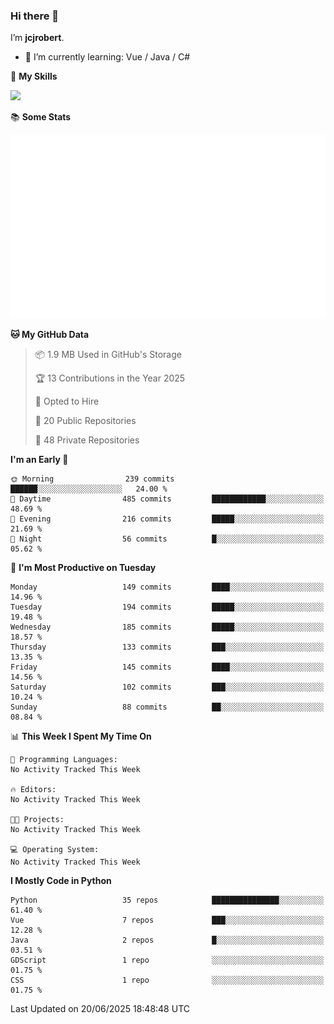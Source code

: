 ### Hi there 👋

I’m **jcjrobert**.

- 🌱 I’m currently learning: Vue / Java / C#

🌟 **My Skills**

![](https://img.shields.io/badge/-Python-3e74a2?style=flat-square&logo=Python&logoColor=fff)

📚 **Some Stats**

![](https://github.com/jcjrobert/github-stats/blob/master/generated/overview.svg)

<!--START_SECTION:waka-->
**🐱 My GitHub Data** 

> 📦 1.9 MB Used in GitHub's Storage 
 > 
> 🏆 13 Contributions in the Year 2025
 > 
> 💼 Opted to Hire
 > 
> 📜 20 Public Repositories 
 > 
> 🔑 48 Private Repositories 
 > 
**I'm an Early 🐤** 

```text
🌞 Morning                239 commits         ██████░░░░░░░░░░░░░░░░░░░   24.00 % 
🌆 Daytime                485 commits         ████████████░░░░░░░░░░░░░   48.69 % 
🌃 Evening                216 commits         █████░░░░░░░░░░░░░░░░░░░░   21.69 % 
🌙 Night                  56 commits          █░░░░░░░░░░░░░░░░░░░░░░░░   05.62 % 
```
📅 **I'm Most Productive on Tuesday** 

```text
Monday                   149 commits         ████░░░░░░░░░░░░░░░░░░░░░   14.96 % 
Tuesday                  194 commits         █████░░░░░░░░░░░░░░░░░░░░   19.48 % 
Wednesday                185 commits         █████░░░░░░░░░░░░░░░░░░░░   18.57 % 
Thursday                 133 commits         ███░░░░░░░░░░░░░░░░░░░░░░   13.35 % 
Friday                   145 commits         ████░░░░░░░░░░░░░░░░░░░░░   14.56 % 
Saturday                 102 commits         ███░░░░░░░░░░░░░░░░░░░░░░   10.24 % 
Sunday                   88 commits          ██░░░░░░░░░░░░░░░░░░░░░░░   08.84 % 
```


📊 **This Week I Spent My Time On** 

```text
💬 Programming Languages: 
No Activity Tracked This Week

🔥 Editors: 
No Activity Tracked This Week

🐱‍💻 Projects: 
No Activity Tracked This Week

💻 Operating System: 
No Activity Tracked This Week
```

**I Mostly Code in Python** 

```text
Python                   35 repos            ███████████████░░░░░░░░░░   61.40 % 
Vue                      7 repos             ███░░░░░░░░░░░░░░░░░░░░░░   12.28 % 
Java                     2 repos             █░░░░░░░░░░░░░░░░░░░░░░░░   03.51 % 
GDScript                 1 repo              ░░░░░░░░░░░░░░░░░░░░░░░░░   01.75 % 
CSS                      1 repo              ░░░░░░░░░░░░░░░░░░░░░░░░░   01.75 % 
```




 Last Updated on 20/06/2025 18:48:48 UTC
<!--END_SECTION:waka-->
